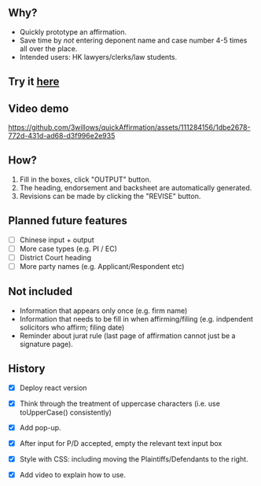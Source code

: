 ## Why?

- Quickly prototype an affirmation.
- Save time by *not* entering deponent name and case number 4-5 times all over the place.
- Intended users: HK lawyers/clerks/law students.

## Try it [here](https://3willows.github.io/quickAffirmation/)

## Video demo

https://github.com/3willows/quickAffirmation/assets/111284156/1dbe2678-772d-431d-ad68-d3f996e2e935

<!-- [This mobile video demo is commented out](https://github.com/3willows/quickAffirmation/assets/111284156/1257b8af-6792-4155-951e-142d35f13611
)-->

## How?


1. Fill in the boxes, click "OUTPUT" button.
2. The heading, endorsement and  backsheet are automatically generated.
3. Revisions can be made by clicking the "REVISE" button.


## Planned future features

- [ ] Chinese input + output
- [ ] More case types (e.g. PI / EC)
- [ ] District Court heading
- [ ] More party names (e.g. Applicant/Respondent etc)

## Not included
- Information that appears only once (e.g. firm name)
- Information that needs to be fill in when affirming/filing (e.g. indpendent solicitors who affirm; filing date)
- Reminder about jurat rule (last page of affirmation cannot just be a signature page).
  
## History

- [x] Deploy react version
- [x] Think through the treatment of uppercase characters (i.e. use toUpperCase() consistently)
- [x] Add pop-up.
- [x] After input for P/D accepted, empty the relevant text input box
- [x] Style with CSS: including moving the Plaintiffs/Defendants to the right.
- [x] Add video to explain how to use.


